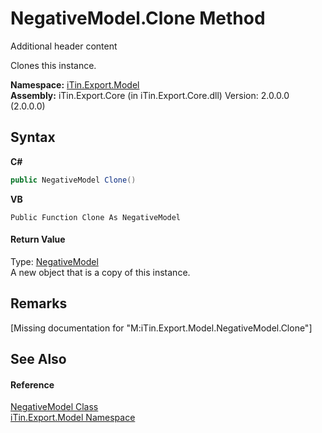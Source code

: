 # NegativeModel.Clone Method 
Additional header content 

Clones this instance.

**Namespace:**&nbsp;<a href="N_iTin_Export_Model">iTin.Export.Model</a><br />**Assembly:**&nbsp;iTin.Export.Core (in iTin.Export.Core.dll) Version: 2.0.0.0 (2.0.0.0)

## Syntax

**C#**<br />
``` C#
public NegativeModel Clone()
```

**VB**<br />
``` VB
Public Function Clone As NegativeModel
```


#### Return Value
Type: <a href="T_iTin_Export_Model_NegativeModel">NegativeModel</a><br />A new object that is a copy of this instance.

## Remarks
\[Missing <remarks> documentation for "M:iTin.Export.Model.NegativeModel.Clone"\]

## See Also


#### Reference
<a href="T_iTin_Export_Model_NegativeModel">NegativeModel Class</a><br /><a href="N_iTin_Export_Model">iTin.Export.Model Namespace</a><br />